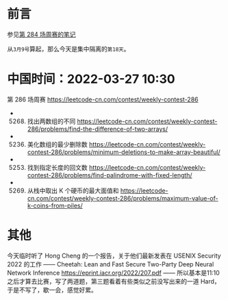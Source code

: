 
# 前言

参见[第 284 场周赛的笔记](https://github.com/BIAOXYZ/variousCodes/blob/master/_CodeTopics/LeetCode_contest/weekly/weekly2022/284-%5B%E9%9B%86%E4%B8%AD%E9%9A%94%E7%A6%BB%E7%AC%AC4%E5%A4%A9%5D/README.md)

从`3月9号`算起，那么今天是集中隔离的`第18天`。

# 中国时间：2022-03-27 10:30

第 286 场周赛 https://leetcode-cn.com/contest/weekly-contest-286
- 5268. 找出两数组的不同 https://leetcode-cn.com/contest/weekly-contest-286/problems/find-the-difference-of-two-arrays/
- 5236. 美化数组的最少删除数 https://leetcode-cn.com/contest/weekly-contest-286/problems/minimum-deletions-to-make-array-beautiful/
- 5253. 找到指定长度的回文数 https://leetcode-cn.com/contest/weekly-contest-286/problems/find-palindrome-with-fixed-length/
- 5269. 从栈中取出 K 个硬币的最大面值和 https://leetcode-cn.com/contest/weekly-contest-286/problems/maximum-value-of-k-coins-from-piles/

# 其他

今天临时听了 Hong Cheng 的一个报告，关于他们最新发表在 USENIX Security 2022 的工作 —— Cheetah: Lean and Fast Secure Two-Party Deep Neural Network Inference https://eprint.iacr.org/2022/207.pdf —— 所以基本是11:10之后才算去比赛，写了两道题，第三题看着有些类似之前没写出来的一道 Hard，于是不写了，歇一会，感觉好累。

